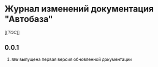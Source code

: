 # Журнал изменений документация "Автобаза"

[[_TOC_]]

## 0.0.1

1. `NEW` выпущена первая версия обновленной документации 